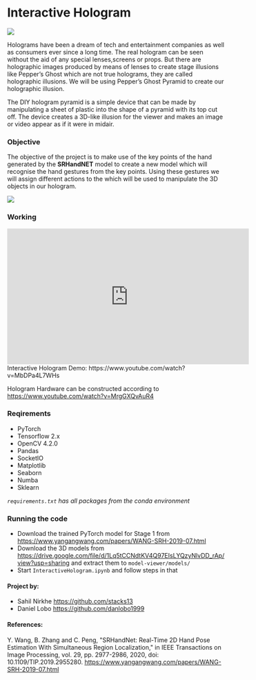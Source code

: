 # Interactive Hologram
<img src='https://user-images.githubusercontent.com/16173641/81602186-c3364c00-93e9-11ea-885f-2b8a3109c203.jpg'></img>

Holograms have been a dream of tech and entertainment companies as well as consumers ever since a long time. The real hologram can be seen without the aid of any special lenses,screens or props. But there are holographic images produced by means of lenses to create stage illusions like Pepper’s Ghost which are not true holograms, they are called holographic illusions. We will be using Pepper’s Ghost Pyramid to create our holographic illusion.

The DIY hologram pyramid is a simple device that can be made by manipulating a sheet of plastic into the shape of a pyramid with its top cut off. The device creates a 3D-like illusion for the viewer and makes an image or video appear as if it were in midair.

### Objective

The objective of the project is to make use of the key points of the hand generated by the **SRHandNET** model to create a new model which will recognise the hand gestures from the key points. Using these gestures we will assign different actions to the which will be used to manipulate the 3D objects in our hologram. 

<img src='https://user-images.githubusercontent.com/16173641/81602480-5079a080-93ea-11ea-886a-641cacb1c12e.png'></img>

### Working
<iframe width="560" height="315" src="https://www.youtube-nocookie.com/embed/MbDPa4L7WHs" frameborder="0" allow="accelerometer; autoplay; encrypted-media; gyroscope; picture-in-picture" allowfullscreen></iframe>
Interactive Hologram Demo: https://www.youtube.com/watch?v=MbDPa4L7WHs

Hologram Hardware can be constructed according to https://www.youtube.com/watch?v=MrgGXQvAuR4

### Reqirements
- PyTorch
- Tensorflow 2.x
- OpenCV 4.2.0
- Pandas
- SocketIO
- Matplotlib
- Seaborn
- Numba
- Sklearn

*`requirements.txt` has all packages from the conda environment*

### Running the code
- Download the trained PyTorch model for Stage 1 from https://www.yangangwang.com/papers/WANG-SRH-2019-07.html
- Download the 3D models from https://drive.google.com/file/d/1Lq5tCCNdtKV4Q97EIsLYQzyNlvDD_rAp/view?usp=sharing and extract them to `model-viewer/models/`
- Start `InteractiveHologram.ipynb` and follow steps in that

#### Project by:
- Sahil Nirkhe https://github.com/stacks13
- Daniel Lobo https://github.com/danlobo1999

#### References:
Y. Wang, B. Zhang and C. Peng, "SRHandNet: Real-Time 2D Hand Pose Estimation With Simultaneous Region Localization," in IEEE Transactions on Image Processing, vol. 29, pp. 2977-2986, 2020, doi: 10.1109/TIP.2019.2955280.
https://www.yangangwang.com/papers/WANG-SRH-2019-07.html